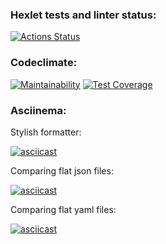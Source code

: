 ### Hexlet tests and linter status:
[![Actions Status](https://github.com/B1ckbeard/frontend-project-46/workflows/hexlet-check/badge.svg)](https://github.com/B1ckbeard/frontend-project-46/actions)
### Codeclimate:
[![Maintainability](https://api.codeclimate.com/v1/badges/c77c578388564fc31e04/maintainability)](https://codeclimate.com/github/B1ckbeard/frontend-project-46/maintainability)
[![Test Coverage](https://api.codeclimate.com/v1/badges/c77c578388564fc31e04/test_coverage)](https://codeclimate.com/github/B1ckbeard/frontend-project-46/test_coverage)
### Asciinema:
Stylish formatter:

[![asciicast](https://asciinema.org/a/D6XOc9CAm5xH2nB3pQ8JP1dGq.svg)](https://asciinema.org/a/D6XOc9CAm5xH2nB3pQ8JP1dGq)

Comparing flat json files:

[![asciicast](https://asciinema.org/a/oM5TwVCiXLbNvossU7Xwcvy0t.svg)](https://asciinema.org/a/oM5TwVCiXLbNvossU7Xwcvy0t)

Comparing flat yaml files:

[![asciicast](https://asciinema.org/a/J8DP1NSM2Q6ysdAo0eYbD3qTD.svg)](https://asciinema.org/a/J8DP1NSM2Q6ysdAo0eYbD3qTD)
